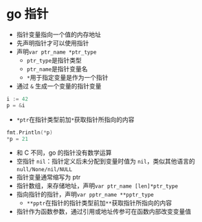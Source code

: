 # go 指针

- 指针变量指向一个值的内存地址
- 先声明指针才可以使用指针
- 声明`var ptr_name *ptr_type`
  - `ptr_type`是指针类型
  - `ptr_name`是指针变量名
  - `*`用于指定变量是作为一个指针
- 通过 `&` 生成一个变量的指针变量

```go
i := 42
p = &i
```

- `*ptr`在指针类型前加`*`获取指针所指向的内容

```go
fmt.Println(*p)
*p = 21
```

- 和 C 不同，go 的指针没有数学运算
- 空指针 `nil`：指针定义后未分配到变量时值为 `nil`，类似其他语言的 `null/None/nil/NULL`
- 指针变量通常缩写为 ptr
- 指针数组，来存储地址，声明`var ptr_name [len]*ptr_type`
- 指向指针的指针，声明`var pptr_name **pptr_type`
  - `**pptr`在指针的指针类型前加`**`获取指针所指向的内容
- 指针作为函数参数，通过引用或地址传参可在函数内部改变变量值
